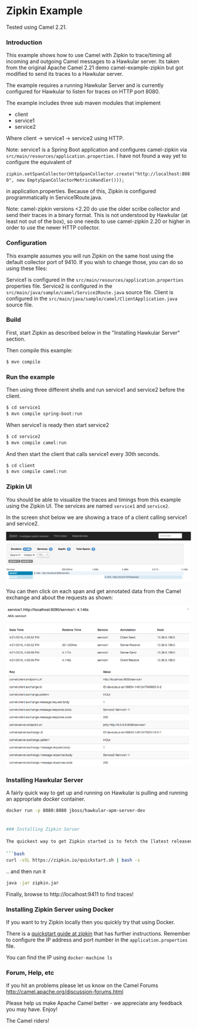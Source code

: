 # Zipkin Example

Tested using Camel 2.21.

### Introduction

This example shows how to use Camel with Zipkin to trace/timing all incoming and outgoing Camel messages to a Hawkular server.
Its taken from the original Apache Camel 2.21 demo camel-example-zipkin but got modified to send its traces to a Hawkular server.

The example requires a running Hawkular Server and is currently configured for Hawkular to listen for traces on HTTP port 8080.

The example includes three sub maven modules that implement

- client
- service1
- service2

Where client -> service1 -> service2 using HTTP.


Note: service1 is a Spring Boot application and configures camel-zipkin via `src/main/resources/application.properties`.
I have not found a way yet to configure the equivalent of 

`zipkin.setSpanCollector(HttpSpanCollector.create("http://localhost:8080", new EmptySpanCollectorMetricsHandler()));`

in application.properties. Because of this, Zipkin is configured programmatically in Service1Route.java.

Note: camel-zipkin versions <2.20 do use the older scribe collector and send their traces in a binary format. 
This is not understood by Hawkular (at least not out of the box), so one needs to use camel-zipkin 2.20 or higher in order to use the newer HTTP collector.

### Configuration

This example assumes you will run Zipkin on the same host using the default collector port of 9410.  If you wish to change those, you can do so using these files:  

Service1 is configured in the `src/main/resources/application.properties` properties file.
Service2 is configured in the `src/main/java/sample/camel/Service2Route.java` source file.
Client is configured in the `src/main/java/sample/camel/ClientApplication.java` source file.

### Build

First, start Zipkin as described below in the "Installing Hawkular Server" section.

Then compile this example:

```sh
$ mvn compile
```

### Run the example

Then using three different shells and run service1 and service2 before the client.

```sh
$ cd service1
$ mvn compile spring-boot:run
```

When service1 is ready then start service2

```sh
$ cd service2
$ mvn compile camel:run
```

And then start the client that calls service1 every 30th seconds.

```sh
$ cd client
$ mvn compile camel:run
```

### Zipkin UI

You should be able to visualize the traces and timings from this example using the Zipkin UI.
The services are named `service1` and `service2`.

In the screen shot below we are showing a trace of a client calling service1 and service2.

![Zipkin UI Trace Details](images/zipkin-web-console-1.png "Detail of a trace")

You can then click on each span and get annotated data from the Camel exchange and about the requests as shown:

![Zipkin UI Span Details](images/zipkin-web-console-2.png "Detail of the span")


### Installing Hawkular Server 

A fairly quick way to get up and running on Hawkular is pulling and running an appropriate docker container.

```bash
docker run -p 8080:8080 jboss/hawkular-apm-server-dev


### Installing Zipkin Server 

The quickest way to get Zipkin started is to fetch the [latest released server](https://search.maven.org/remote_content?g=io.zipkin.java&a=zipkin-server&v=LATEST&c=exec) as a self-contained executable jar.

```bash
curl -sSL https://zipkin.io/quickstart.sh | bash -s
```

.. and then run it

```bash
java -jar zipkin.jar
```

Finally, browse to http://localhost:9411 to find traces!

### Installing Zipkin Server using Docker

If you want to try Zipkin locally then you quickly try that using Docker.

There is a [quickstart guide at zipkin](http://zipkin.io/pages/quickstart.html) that has further instructions.
Remember to configure the IP address and port number in the `application.properties` file.

You can find the IP using `docker-machine ls`

### Forum, Help, etc

If you hit an problems please let us know on the Camel Forums
<http://camel.apache.org/discussion-forums.html>

Please help us make Apache Camel better - we appreciate any feedback you may
have. Enjoy!

The Camel riders!
